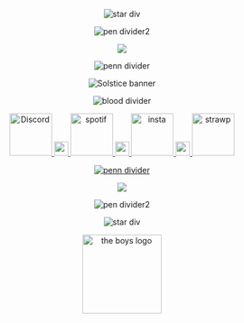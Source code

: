 <div align="center">
  
![star div](https://64.media.tumblr.com/78e0c2a103967123c93acaa398aeee19/a4ef0d543375d24e-97/s400x600/79a330260876888dc715e1c0582ecd3388ff13d3.pnj)

  
![pen divider2](https://64.media.tumblr.com/1a5c32fe5a2cc76e24da38e2023c708d/0eac65e6fa971a2b-64/s400x600/12165a1cbf502f656cb9ca15d631589809c0a8c6.pnj)

![](https://komarev.com/ghpvc/?username=kylecel&color=E40008&amp;label=little+eyes+on+my+page)

![penn divider](https://64.media.tumblr.com/209f8cb0c61cc78287bd95aab9ac01bf/0eac65e6fa971a2b-3f/s400x600/1b4b779b1ee787751e5bca48a9c6d4d0835c374f.pnj)

![Solstice banner](https://64.media.tumblr.com/f615bb3f102949c3e9813a5f87450175/8047e1f791881d66-a5/s640x960/811742865eed60ba2eccfabfc9f6070ff140e3ff.pnj)

![blood divider](https://64.media.tumblr.com/b3be0c79ba72975b9ab4412f1114670b/3d2579e35cd01510-04/s500x750/3df8bfaaae8b23213f60fc0ab84b1ca15dd168fa.gifv)

</div>


<div align="center">
  
   <a href="https://discordapp.com/users/936969927900938290"><img src="https://64.media.tumblr.com/e768cc391177e8cd20da9e8900aa100a/28e03fb2adad654a-fd/s400x600/6ebde9882137168571a41f131bde2c588add2122.pnj" alt="Discord" height=75px title="Discord">
       <a href="https://64.media.tumblr.com/fe1b01b0d3a1d077864f3d29c6725b8c/55e2e7370bde2496-6c/s75x75_c1/baad5b244ff340a250498f93f0eab09f3501d5e5.webp"><img src="https://64.media.tumblr.com/fe1b01b0d3a1d077864f3d29c6725b8c/55e2e7370bde2496-6c/s75x75_c1/baad5b244ff340a250498f93f0eab09f3501d5e5.webp" alt="red swirl" height=25px title="" >
   <a href="https://open.spotify.com/user/31ywx76msja4wyi2uavnv7cvskji?si=UiC5YrTPSDWiVZInwGEx_Q"><img src="https://64.media.tumblr.com/52a470c52ce3718e0015b0b8b4ef40e3/28e03fb2adad654a-30/s400x600/741536350883edecc745a7905f17b26c1d67d2e8.pnj" alt="spotif" height=75px title="Spotify">
       <a href="https://64.media.tumblr.com/fe1b01b0d3a1d077864f3d29c6725b8c/55e2e7370bde2496-6c/s75x75_c1/baad5b244ff340a250498f93f0eab09f3501d5e5.webp"><img src="https://64.media.tumblr.com/fe1b01b0d3a1d077864f3d29c6725b8c/55e2e7370bde2496-6c/s75x75_c1/baad5b244ff340a250498f93f0eab09f3501d5e5.webp" alt="red swirl" height=25px title="" >
   <a href="https://www.instagram.com/sillysolstice?igsh=ejA0Y2kxbmUwdzdh"><img src="https://64.media.tumblr.com/9537c878026f2f244187bd962fa33e4d/28e03fb2adad654a-73/s400x600/b95bd3a33811e891091f09f3dee226b303366814.pnj" alt="insta" height=75px title="Instagram">
       <a href="https://64.media.tumblr.com/fe1b01b0d3a1d077864f3d29c6725b8c/55e2e7370bde2496-6c/s75x75_c1/baad5b244ff340a250498f93f0eab09f3501d5e5.webp"><img src="https://64.media.tumblr.com/fe1b01b0d3a1d077864f3d29c6725b8c/55e2e7370bde2496-6c/s75x75_c1/baad5b244ff340a250498f93f0eab09f3501d5e5.webp" alt="red swirl" height=25px title="" >
   <a href="[https://kylecel.straw.page/"><img src="https://64.media.tumblr.com/824516ab07cc4dcd47fb01d81c1baea8/28e03fb2adad654a-28/s400x600/18857b3c7fe0935caaf869bb369832c126d5f7c2.pnj" alt="strawp" height=75px title="Strawpage">
     
![penn divider](https://64.media.tumblr.com/209f8cb0c61cc78287bd95aab9ac01bf/0eac65e6fa971a2b-3f/s400x600/1b4b779b1ee787751e5bca48a9c6d4d0835c374f.pnj)


  <a href="https://github.com/yagiziskirik/Github-Colored-Text/"><img src="https://github-colored-text-fn3z.vercel.app/api/index.js?text=MY+SOCIALS!&color=E40008&fontSize=24&x=9"></a>

![pen divider2](https://64.media.tumblr.com/1a5c32fe5a2cc76e24da38e2023c708d/0eac65e6fa971a2b-64/s400x600/12165a1cbf502f656cb9ca15d631589809c0a8c6.pnj)

![star div](https://64.media.tumblr.com/78e0c2a103967123c93acaa398aeee19/a4ef0d543375d24e-97/s400x600/79a330260876888dc715e1c0582ecd3388ff13d3.pnj)

</div>

<div align="center">

   <a href="https://the-boys.fandom.com/wiki/The_Boys_Wiki"><img src="https://64.media.tumblr.com/721437cbbbeb365881b21ec470d05a1e/8805e8da07b3148a-bf/s250x400/fe0e1eee5973a5517ef6d20670e0a4217ef6deb5.gifv" alt="the boys logo" height=140px title="Go watch The Boys!">

</div>
